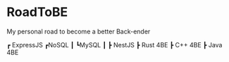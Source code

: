 # RoadToBE
My personal road to become a better Back-ender

┏ ExpressJS  ┏NoSQL
┃            ┗MySQL
┃
┣ NestJS
┣ Rust 4BE
┣ C++ 4BE
┣ Java 4BE

